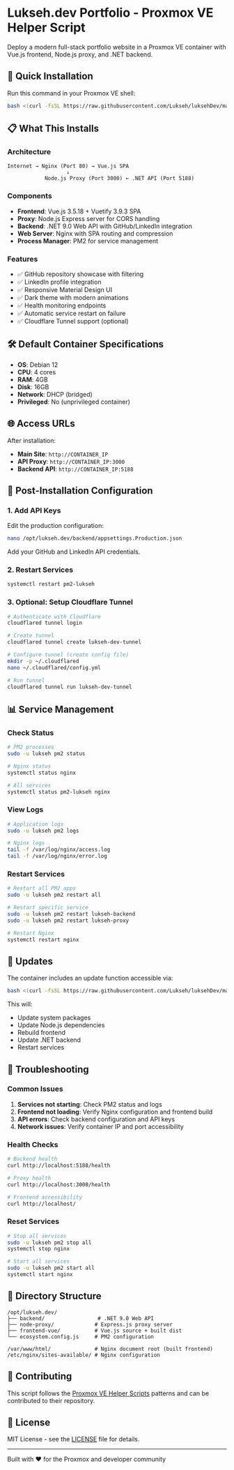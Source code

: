 # Lukseh.dev Portfolio - Proxmox VE Helper Script

Deploy a modern full-stack portfolio website in a Proxmox VE container with Vue.js frontend, Node.js proxy, and .NET backend.

## 🚀 Quick Installation

Run this command in your Proxmox VE shell:

```bash
bash <(curl -fsSL https://raw.githubusercontent.com/Lukseh/luksehDev/main/deploy/lukseh-dev.sh)
```

## 📋 What This Installs

### Architecture
```
Internet → Nginx (Port 80) → Vue.js SPA
                   ↓
            Node.js Proxy (Port 3000) ← .NET API (Port 5188)
```

### Components
- **Frontend**: Vue.js 3.5.18 + Vuetify 3.9.3 SPA
- **Proxy**: Node.js Express server for CORS handling
- **Backend**: .NET 9.0 Web API with GitHub/LinkedIn integration
- **Web Server**: Nginx with SPA routing and compression
- **Process Manager**: PM2 for service management

### Features
- ✅ GitHub repository showcase with filtering
- ✅ LinkedIn profile integration
- ✅ Responsive Material Design UI
- ✅ Dark theme with modern animations
- ✅ Health monitoring endpoints
- ✅ Automatic service restart on failure
- ✅ Cloudflare Tunnel support (optional)

## 🛠️ Default Container Specifications

- **OS**: Debian 12
- **CPU**: 4 cores
- **RAM**: 4GB
- **Disk**: 16GB
- **Network**: DHCP (bridged)
- **Privileged**: No (unprivileged container)

## 🌐 Access URLs

After installation:
- **Main Site**: `http://CONTAINER_IP`
- **API Proxy**: `http://CONTAINER_IP:3000`
- **Backend API**: `http://CONTAINER_IP:5188`

## 🔧 Post-Installation Configuration

### 1. Add API Keys
Edit the production configuration:
```bash
nano /opt/lukseh.dev/backend/appsettings.Production.json
```

Add your GitHub and LinkedIn API credentials.

### 2. Restart Services
```bash
systemctl restart pm2-lukseh
```

### 3. Optional: Setup Cloudflare Tunnel
```bash
# Authenticate with Cloudflare
cloudflared tunnel login

# Create tunnel
cloudflared tunnel create lukseh-dev-tunnel

# Configure tunnel (create config file)
mkdir -p ~/.cloudflared
nano ~/.cloudflared/config.yml

# Run tunnel
cloudflared tunnel run lukseh-dev-tunnel
```

## 📊 Service Management

### Check Status
```bash
# PM2 processes
sudo -u lukseh pm2 status

# Nginx status
systemctl status nginx

# All services
systemctl status pm2-lukseh nginx
```

### View Logs
```bash
# Application logs
sudo -u lukseh pm2 logs

# Nginx logs
tail -f /var/log/nginx/access.log
tail -f /var/log/nginx/error.log
```

### Restart Services
```bash
# Restart all PM2 apps
sudo -u lukseh pm2 restart all

# Restart specific service
sudo -u lukseh pm2 restart lukseh-backend
sudo -u lukseh pm2 restart lukseh-proxy

# Restart Nginx
systemctl restart nginx
```

## 🔄 Updates

The container includes an update function accessible via:
```bash
bash <(curl -fsSL https://raw.githubusercontent.com/Lukseh/luksehDev/main/deploy/lukseh-dev.sh) update
```

This will:
- Update system packages
- Update Node.js dependencies
- Rebuild frontend
- Update .NET backend
- Restart services

## 🐛 Troubleshooting

### Common Issues

1. **Services not starting**: Check PM2 status and logs
2. **Frontend not loading**: Verify Nginx configuration and frontend build
3. **API errors**: Check backend configuration and API keys
4. **Network issues**: Verify container IP and port accessibility

### Health Checks
```bash
# Backend health
curl http://localhost:5188/health

# Proxy health
curl http://localhost:3000/health

# Frontend accessibility
curl http://localhost/
```

### Reset Services
```bash
# Stop all services
sudo -u lukseh pm2 stop all
systemctl stop nginx

# Start all services
sudo -u lukseh pm2 start all
systemctl start nginx
```

## 📁 Directory Structure

```
/opt/lukseh.dev/
├── backend/                 # .NET 9.0 Web API
├── node-proxy/             # Express.js proxy server
├── frontend-vue/           # Vue.js source + built dist
└── ecosystem.config.js     # PM2 configuration

/var/www/html/              # Nginx document root (built frontend)
/etc/nginx/sites-available/ # Nginx configuration
```

## 🤝 Contributing

This script follows the [Proxmox VE Helper Scripts](https://github.com/community-scripts/ProxmoxVE) patterns and can be contributed to their repository.

## 📄 License

MIT License - see the [LICENSE](https://github.com/Lukseh/luksehDev/blob/main/LICENSE) file for details.

---

Built with ❤️ for the Proxmox and developer community
